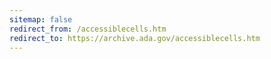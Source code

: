 ```yaml
---
sitemap: false 
redirect_from: /accessiblecells.htm 
redirect_to: https://archive.ada.gov/accessiblecells.htm 
---
```

